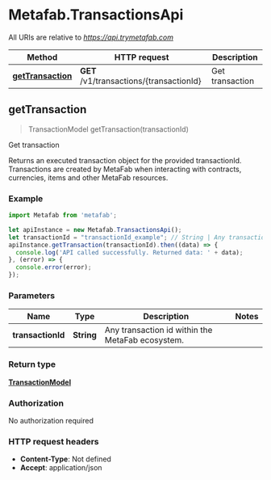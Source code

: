 # Metafab.TransactionsApi

All URIs are relative to *https://api.trymetafab.com*

Method | HTTP request | Description
------------- | ------------- | -------------
[**getTransaction**](TransactionsApi.md#getTransaction) | **GET** /v1/transactions/{transactionId} | Get transaction



## getTransaction

> TransactionModel getTransaction(transactionId)

Get transaction

Returns an executed transaction object for the provided transactionId. Transactions are created by MetaFab when interacting with contracts, currencies, items and other MetaFab resources.

### Example

```javascript
import Metafab from 'metafab';

let apiInstance = new Metafab.TransactionsApi();
let transactionId = "transactionId_example"; // String | Any transaction id within the MetaFab ecosystem.
apiInstance.getTransaction(transactionId).then((data) => {
  console.log('API called successfully. Returned data: ' + data);
}, (error) => {
  console.error(error);
});

```

### Parameters


Name | Type | Description  | Notes
------------- | ------------- | ------------- | -------------
 **transactionId** | **String**| Any transaction id within the MetaFab ecosystem. | 

### Return type

[**TransactionModel**](TransactionModel.md)

### Authorization

No authorization required

### HTTP request headers

- **Content-Type**: Not defined
- **Accept**: application/json

